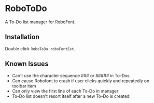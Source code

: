 RoboToDo
========

A To-Do list manager for RoboFont.

Installation
------------

Double click ```RoboToDo.roboFontExt```.

Known Issues
------------

* Can't use the character sequence ### or ##### in To-Dos
* Can cause Robofont to crash if user clicks quickly and repeatedly on toolbar item
* Can only view the first line of each To-Do in manager
* To-Do list doesn't resort itself after a new To-Do is created
